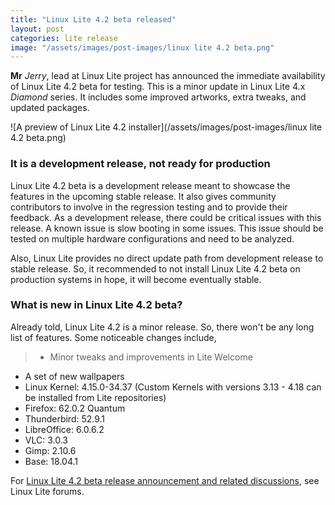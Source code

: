 ```yaml
---
title: "Linux Lite 4.2 beta released"
layout: post
categories: lite release
image: "/assets/images/post-images/linux lite 4.2 beta.png"
---
```


**Mr** *Jerry*, lead at Linux Lite project has announced the immediate availability of Linux Lite 4.2 beta for testing. This is a minor update in Linux Lite 4.x *Diamond* series. It includes some improved artworks, extra tweaks, and updated packages.

![A preview of Linux Lite 4.2 installer](/assets/images/post-images/linux lite 4.2 beta.png)

### It is a development release, not ready for production
Linux Lite 4.2 beta is a development release meant to showcase the features in the upcoming stable release. It also gives community contributors to involve in the regression testing and to provide their feedback. As a development release, there could be critical issues with this release. A known issue is slow booting in some issues. This issue should be tested on multiple hardware configurations and need to be analyzed.

Also, Linux Lite provides no direct update path from development release to stable release. So, it recommended to not install Linux Lite 4.2 beta on production systems in hope, it will become eventually stable.

### What is new in Linux Lite 4.2 beta?
Already told, Linux Lite 4.2 is a minor release. So, there won't be any long list of features. Some noticeable changes include,
> - Minor tweaks and improvements in Lite Welcome
- A set of new wallpapers
- Linux Kernel: 4.15.0-34.37 (Custom Kernels with versions 3.13 - 4.18 can be installed from Lite repositories)
- Firefox: 62.0.2 Quantum
- Thunderbird: 52.9.1
- LibreOffice: 6.0.6.2
- VLC: 3.0.3
- Gimp: 2.10.6
- Base: 18.04.1

For [Linux Lite 4.2 beta release announcement and related discussions](https://www.linuxliteos.com/forums/release-announcements/linux-lite-4-2-beta-released), see Linux Lite forums.